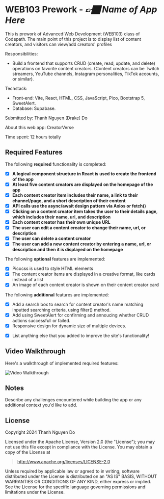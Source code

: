 # WEB103 Prework - *👉🏿 Name of App Here*
This is prework of Advanced Web Development (WEB103) class of Codepath. The main point of this project is to display list of content creators, and visitors can view/add creators' profiles

Responsibilities: 
- Build a frontend that supports CRUD (create, read, update, and delete) operations on favorite content creators. (Content creators can be Twitch streamers, YouTube channels, Instagram personalities, TikTok accounts, or similar).

Techstack: 
- Front-end: Vite, React, HTML, CSS, JavaScript, Pico, Bootstrap 5, SweetAlert. 
- Database: Supabase.

Submitted by: Thanh Nguyen (Drake) Do

About this web app: CreatorVerse

Time spent: 12 hours totally

## Required Features

The following **required** functionality is completed:

<!-- 👉🏿👉🏿👉🏿 Make sure to check off completed functionality below -->
- [x] **A logical component structure in React is used to create the frontend of the app**
- [x] **At least five content creators are displayed on the homepage of the app**
- [x] **Each content creator item includes their name, a link to their channel/page, and a short description of their content**
- [x] **API calls use the async/await design pattern via Axios or fetch()**
- [x] **Clicking on a content creator item takes the user to their details page, which includes their name, url, and description**
- [x] **Each content creator has their own unique URL**
- [x] **The user can edit a content creator to change their name, url, or description**
- [x] **The user can delete a content creator**
- [x] **The user can add a new content creator by entering a name, url, or description and then it is displayed on the homepage**

The following **optional** features are implemented:

- [x] Picocss is used to style HTML elements
- [x] The content creator items are displayed in a creative format, like cards instead of a list
- [x] An image of each content creator is shown on their content creator card

The following **additional** features are implemented:
- [x] Add a search box to search for content creator's name matching inputted searching criteria, using filter() method.
- [x] Add using SweetAlert for confirming and annoucing whether CRUD actions successfull or failed.
- [x] Responsive design for dynamic size of multiple devices.

* [x] List anything else that you added to improve the site's functionality!

## Video Walkthrough

Here's a walkthrough of implemented required features:

<img src='https://i.imgur.com/SoA2zhW.gif' title='Video Walkthrough' width='' alt='Video Walkthrough' />


## Notes

Describe any challenges encountered while building the app or any additional context you'd like to add.

## License

Copyright 2024 Thanh Nguyen Do

Licensed under the Apache License, Version 2.0 (the "License"); you may not use this file except in compliance with the License. You may obtain a copy of the License at

> http://www.apache.org/licenses/LICENSE-2.0

Unless required by applicable law or agreed to in writing, software distributed under the License is distributed on an "AS IS" BASIS, WITHOUT WARRANTIES OR CONDITIONS OF ANY KIND, either express or implied. See the License for the specific language governing permissions and limitations under the License.